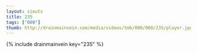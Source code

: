 ```yaml
--- 
layout: sieutv
title: 235
tags: ["000"]
thumb: http://drainmainvein.com/media/videos/tmb/000/000/235/player.jpg
---
```

{% include drainmainvein key="235" %} 
